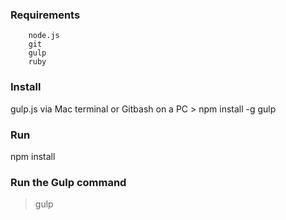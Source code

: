 ### Requirements
        node.js
        git
        gulp
        ruby
        
### Install 
gulp.js via Mac terminal or Gitbash on a PC > npm install -g gulp

### Run
npm install

### Run the Gulp command 
> gulp

